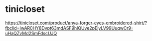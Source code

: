 # tinicloset
https://tinicloset.com/product/anya-forger-eyes-embroidered-shirt/?fbclid=IwAR0HY8Dvpt63mdASF9hlQUve2pEjyLV99UuqwCr9-uHaQZvMd2SmFdscUJQ
